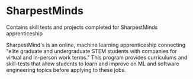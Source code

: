 # SharpestMinds
Contains skill tests and projects completed for SharpestMinds apprenticeship

SharpestMind's is an online, machine learning apprenticeship connecting "elite graduate and undergraduate STEM students with companies for virtual and in-person work terms."
This program provides curriculums and skill-tests that allow students to learn and improve on ML and software engineering topics before applying to these jobs.

